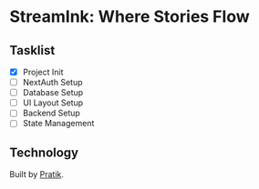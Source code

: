 # StreamInk: Where Stories Flow

## Tasklist

- [x] Project Init
- [ ] NextAuth Setup
- [ ] Database Setup
- [ ] UI Layout Setup
- [ ] Backend Setup
- [ ] State Management

## Technology

Built by [Pratik](https://pratikstemkar.in).
